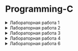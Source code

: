 # Programming-C
<details>

<summary>Лабораторная работа 1</summary>
<img src="/Task/lab1.jpg">

</details>
<details>

<summary>Лабораторная работа 2</summary>
<img src="/Task/lab2.jpg">

</details>
<details>

<summary>Лабораторная работа 3</summary>
<img src="/Task/lab3.jpg">

</details>
<details>

<summary>Лабораторная работа 4</summary>
<img src="/Task/lab4.jpg">

</details>
<details>

<summary>Лабораторная работа 6</summary>
<img src="/Task/lab6.jpg">

</details>

